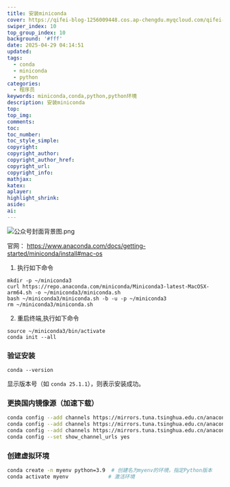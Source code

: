 ```yaml
---
title: 安装miniconda
cover: https://qifei-blog-1256009448.cos.ap-chengdu.myqcloud.com/qifei-blog/%E5%85%AC%E4%BC%97%E5%8F%B7%E5%B0%81%E9%9D%A2%E8%83%8C%E6%99%AF%E5%9B%BE.png
swiper_index: 10
top_group_index: 10
background: '#fff'
date: 2025-04-29 04:14:51
updated:
tags:
  - conda
  - miniconda
  - python
categories:
  - 程序员
keywords: miniconda,conda,python,python环境
description: 安装miniconda
top:
top_img:
comments:
toc:
toc_number:
toc_style_simple:
copyright:
copyright_author:
copyright_author_href:
copyright_url:
copyright_info:
mathjax:
katex:
aplayer:
highlight_shrink:
aside:
ai:
---
```

![公众号封面背景图.png](https://qifei-blog-1256009448.cos.ap-chengdu.myqcloud.com/qifei-blog/%E5%85%AC%E4%BC%97%E5%8F%B7%E5%B0%81%E9%9D%A2%E8%83%8C%E6%99%AF%E5%9B%BE.png)

官网：
https://www.anaconda.com/docs/getting-started/miniconda/install#mac-os

1. 执行如下命令
```shell
mkdir -p ~/miniconda3
curl https://repo.anaconda.com/miniconda/Miniconda3-latest-MacOSX-arm64.sh -o ~/miniconda3/miniconda.sh 
bash ~/miniconda3/miniconda.sh -b -u -p ~/miniconda3
rm ~/miniconda3/miniconda.sh
```

2. 重启终端,执行如下命令
```
source ~/miniconda3/bin/activate
conda init --all
```


### 验证安装
```shell
conda --version
```
显示版本号（如 `conda 25.1.1`），则表示安装成功。

### **更换国内镜像源（加速下载）**
```bash
conda config --add channels https://mirrors.tuna.tsinghua.edu.cn/anaconda/pkgs/free/
conda config --add channels https://mirrors.tuna.tsinghua.edu.cn/anaconda/pkgs/main/
conda config --add channels https://mirrors.tuna.tsinghua.edu.cn/anaconda/cloud/conda-forge/
conda config --set show_channel_urls yes
```

### 创建虚拟环境
```bash
conda create -n myenv python=3.9  # 创建名为myenv的环境，指定Python版本
conda activate myenv             # 激活环境
```